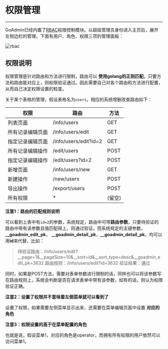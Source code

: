 # 权限管理
---

GoAdmin已经内置了[RBAC](https://www.baidu.com/s?wd=rbac)权限控制模块。以超级管理员身份进入主页后，展开左侧边栏的管理，下面有用户、角色、权限三项的管理面板：

![rbac](http://quick.go-admin.cn/docs/rbac.png)

## 权限说明

权限管理是针对路由和方法进行限制，路由可以 **使用golang的正则匹配**。只要方法和路由能对应上，则权限验证通过。因此需要自己对各个路由和方法进行配置，从而自己决定权限设置的粒度。

关于某个表格的管理，假设表格名为```users```，相应的系统增删改查路由如下：

|  权限   | 路由  | 方法  | 
|  ----  | ----  | ----  |
| 列表页面 | /info/users | GET |
| 所有记录编辑页面 | /info/users/edit | GET |
| 指定记录编辑页面 | /info/users/edit?id=2 | GET |
| 所有记录编辑操作 | /edit/users | POST |
| 指定记录编辑操作 | /edit/users?id=2 | POST |
| 新增页面 | /info/users/new | GET |
| 新建操作 | /new/users | POST |
| 导出操作 | /export/users | POST |
| 所有权限 | * | (留空)

**注意1：路由的匹配规则说明**

可以看到上表中有```id=2```的参数，系统规定，路由中可带**路由参数**，只要待验证的路由中带有该参数且值匹配得上，则通过验证。而系统规定的主键参数，**__goadmin_edit_pk**， **__goadmin_detail_pk**，**__goadmin_detail_pk**，均可以用**id**来代替，比如：

> 待验证路由：/info/users/edit?__page=1&__pageSize=10&__sort=id&__sort_type=desc&__goadmin_edit_pk=3632
> 路由规则：/info/users/edit?id=3632
> 验证结果：通过

同时，如果是POST方法，需要对表单参数进行限制的话，同样也可以将该参数写在路由规则上，系统会判断是否在请求表单中带有该参数，如有的话，则认为权限验证正确。

**注意2：设置了权限并不意味着左侧菜单就可以看到了**

设置了权限，如果需要左侧菜单显示出来，还需要在菜单编辑页面中设置 **对应的角色**

**注意3：权限设置的高于在菜单配置的角色**

也就是说，假设菜单1，对应的角色是operator，而拥有所有权限的用户依然可以访问菜单1。